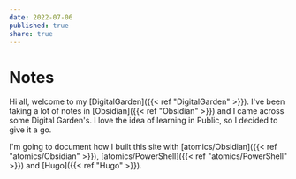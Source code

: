 ```yaml
---
date: 2022-07-06
published: true
share: true
---
```


# Notes

Hi all, welcome to my [DigitalGarden]({{< ref "DigitalGarden" >}}). I've been taking a lot of notes in [Obsidian]({{< ref "Obsidian" >}}) and I came across some Digital Garden's. I love the idea of learning in Public, so I decided to give it a go.

I'm going to document how I built this site with [atomics/Obsidian]({{< ref "atomics/Obsidian" >}}), [atomics/PowerShell]({{< ref "atomics/PowerShell" >}}) and [Hugo]({{< ref "Hugo" >}}).

